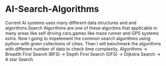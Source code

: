 # AI-Search-Algorithms
Current AI systems uses many different data structures and and algorithms.Search Algorithms are one of 
these algoritms that applicable in many areas like self driving cars,games like maze runner and GPS systems extra.
Now I going to impelement the common search algorithms using python with given collections of cities.
Then I will benchmark the algorithms with different number of data to check time complexity.
Algorithms -> Breadth First Search (BFS)
           -> Depth First Search (DFS)
           -> Dijkstra Search
           -> A star Search




